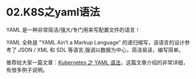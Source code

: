# 02.K8S之yaml语法

YAML 是一种非常简洁/强大/专门用来写配置文件的语言！

YAML 全称是 ”YAML Ain’t a Markup Language” 的递归缩写，该语言的设计参考了 JSON / XML 和 SDL 等语言,强调以数据为中心，简洁易读，编写简单。

推荐给大家一篇文章：[Kubernetes 之 YAML 语法](https://mp.weixin.qq.com/s?__biz=MzI0MDQ4MTM5NQ==&mid=2247511786&idx=2&sn=a7d8593664ca65dd59753d9b5468696e&chksm=e918cbf6de6f42e0670d0d9531c2a4d98788dab74af28217d4bfa0762efaa6f11d3bf785a405&scene=178&cur_album_id=1790241575034290179#rd)，这篇文章介绍的非常详细，有很多例子说明。
